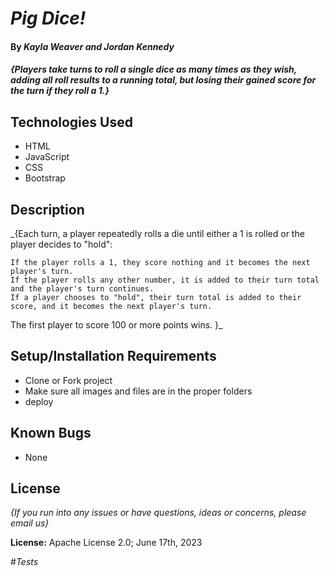 # _Pig Dice!_

#### By _**Kayla Weaver and Jordan Kennedy**_

#### _{Players take turns to roll a single dice as many times as they wish, adding all roll results to a running total, but losing their gained score for the turn if they roll a 1.}_

## Technologies Used

* HTML
* JavaScript
* CSS
* Bootstrap

## Description

_{Each turn, a player repeatedly rolls a die until either a 1 is rolled or the player decides to "hold":

    If the player rolls a 1, they score nothing and it becomes the next player's turn.
    If the player rolls any other number, it is added to their turn total and the player's turn continues.
    If a player chooses to "hold", their turn total is added to their score, and it becomes the next player's turn.

The first player to score 100 or more points wins. }_

## Setup/Installation Requirements

* Clone or Fork project
* Make sure all images and files are in the proper folders
* deploy

## Known Bugs

* None

## License

_{If you run into any issues or have questions, ideas or concerns, please email us}_

**License:** Apache License 2.0; June 17th, 2023

#_Tests_

